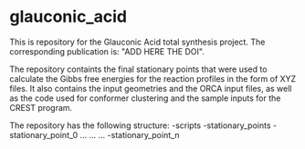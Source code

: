# glauconic_acid
This is repository for the Glauconic Acid total synthesis project.
The corresponding publication is: "ADD HERE THE DOI".

The repository containts the final stationary points that were used to calculate the Gibbs free energies for the reaction profiles in the form of XYZ files.
It also contains the input geometries and the ORCA input files, as well as the code used for conformer clustering and the sample inputs for the CREST program.

The repository has the following structure:
-scripts
-stationary_points
  -stationary_point_0
  ...
  ...
  ...
  -stationary_point_n
    

